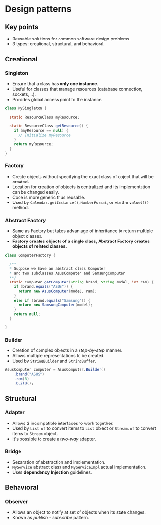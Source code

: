 # Design patterns

## Key points
- Reusable solutions for common software design problems.
- 3 types: creational, structural, and behavioral.

## Creational
### Singleton
- Ensure that a class has **only one instance**.
- Useful for classes that manage resources (database connection, sockets, ..).
- Provides global access point to the instance.

```Java
class MySingleton {
  
  static ResourceClass myResource;

  static ResourceClass getResource() {
    if (myResource == null) {
      // Initialize myResource
    }
    return myResource;
  }
}
```

### Factory
- Create objects without specifying the exact class of object that will be created.
- Location for creation of objects is centralized and its implementation can be changed easily.
- Code is more generic thus reusable.
- Used by `Calendar.getInstance()`, `NumberFormat`, or via the `valueOf()` method.

### Abstract Factory
- Same as Factory but takes advantage of inheritance to return multiple object classes.
- **Factory creates objects of a single class, Abstract Factory creates objects of related classes.**

```Java
class ComputerFactory {

  /**
  * Suppose we have an abstract class Computer 
  * and two subclasses AsusComputer and SamsungComputer
  **/
  static Computer getComputer(String brand, String model, int ram) {
    if (brand.equals("ASUS")) {
      return new AsusComputer(model, ram);
    }
    else if (brand.equals("Samsung")) {
      return new SamsungComputer(model);
    }
    return null;
  }

}
```

### Builder
- Creation of complex objects in a *step-by-step* manner.
- Allows multiple representations to be created.
- Used by `StringBuilder` and `StringBuffer`.

```Java
AsusComputer computer = AsusComputer.Builder()
    .brand("ASUS")
    .ram(8)
    .build();
```

## Structural

### Adapter
- Allows 2 incompatible interfaces to work together.
- Used by `List.of` to convert items to `List` object or `Stream.of` to convert items to `Stream` object.
- It's possible to create a *two-way* adapter.

### Bridge
- Separation of abstraction and implementation.
- `MyService` abstract class and `MyServiceImpl` actual implementation.
- Uses **dependency Injection** guidelines.

## Behavioral

### Observer
- Allows an object to notify at set of objects when its state changes.
- Known as *publish - subscribe* pattern.